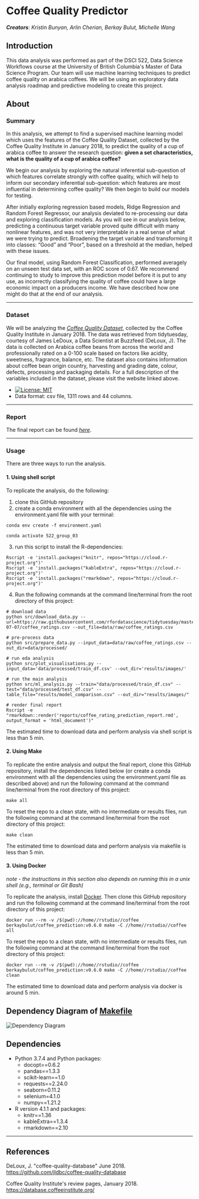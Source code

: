 # Coffee Quality Predictor

*__Creators__: Kristin Bunyan, Arlin Cherian, Berkay Bulut, Michelle Wang*


## Introduction 

This data analysis was performed as part of the DSCI 522, Data Science Workflows course at the University of British Columbia's Master of Data Science Program. Our team will use machine learning techniques to predict coffee quality on arabica coffees. We will be using an exploratory data analysis roadmap and predictive modeling to create this project. 


## About

### Summary

In this analysis, we attempt to find a supervised machine learning model which uses the features of the Coffee Quality Dataset, collected by the Coffee Quality Institute in January 2018, to predict the quality of a cup of arabica coffee to answer the research question: **given a set characteristics, what is the quality of a cup of arabica coffee?** 

We begin our analysis by exploring the natural inferential sub-question of which features correlate strongly with coffee quality, which will help to inform our secondary inferential sub-question: which features are most influential in determining coffee quality? We then begin to build our models for testing.

After initially exploring regression based models, Ridge Regression and Random Forest Regressor, our analysis deviated to re-processing our data and exploring classification models. As you will see in our analysis below, predicting a continuous target variable proved quite difficult with many nonlinear features, and was not very interpretable in a real sense of what we were trying to predict. Broadening the target variable and transforming it into classes: “Good” and “Poor”, based on a threshold at the median, helped with these issues. 

Our final model, using Random Forest Classification, performed averagely on an unseen test data set, with an ROC score of 0.67. We recommend continuing to study to improve this prediction model before it is put to any use, as incorrectly classifying the quality of coffee could have a large economic impact on a producers income. We have described how one might do that at the end of our analysis.
 
***

### Dataset
We will be analyzing the *[Coffee Quality Dataset](https://github.com/jldbc/coffee-quality-database)*, collected by the Coffee Quality Institute in January 2018. The data was retrieved from tidytuesday, courtesy of James LeDoux, a Data Scientist at Buzzfeed (DeLoux, J). The data is collected on Arabica coffee beans from across the world and professionally rated on a 0-100 scale based on factors like acidity, sweetness, fragrance, balance, etc. The dataset also contains information about coffee bean origin country, harvesting and grading date, colour, defects, processing and packaging details. For a full description of the variables included in the dataset, please visit the website linked above. 
* [![License: MIT](https://img.shields.io/badge/License-MIT-yellow.svg)](https://opensource.org/licenses/MIT)
* Data format: csv file, 1311 rows and 44 columns.
***

### Report
The final report can be found *[here](https://rpubs.com/acherian/840439)*.
***

### Usage
There are three ways to run the analysis.

#### 1\. Using shell script 

To replicate the analysis, do the following: 
1. clone this GitHub repository
2. create a conda environment with all the dependencies using the environment.yaml file with your terminal:
```
conda env create -f environment.yaml
```
```
conda activate 522_group_03
```
3. run this script to install the R-dependencies:
```
Rscript -e 'install.packages("knitr", repos="https://cloud.r-project.org")'
Rscript -e 'install.packages("kableExtra", repos="https://cloud.r-project.org")'
Rscript -e 'install.packages("rmarkdown", repos="https://cloud.r-project.org")'
```
4. Run the following commands at the command line/terminal from the root directory of this project:

```
# download data
python src/download_data.py --url=https://raw.githubusercontent.com/rfordatascience/tidytuesday/master/data/2020/2020-07-07/coffee_ratings.csv --out_file=data/raw/coffee_ratings.csv

# pre-process data
python src/prepare_data.py --input_data=data/raw/coffee_ratings.csv --out_dir=data/processed/

# run eda analysis
python src/plot_visualisations.py --input_data='data/processed/train_df.csv' --out_dir='results/images/'

# run the main analysis
python src/ml_analysis.py --train="data/processed/train_df.csv" --test="data/processed/test_df.csv" --table_file="results/model_comparison.csv" --out_dir="results/images/"

# render final report
Rscript -e "rmarkdown::render('reports/coffee_rating_prediction_report.rmd', output_format = 'html_document')"
```
The estimated time to download data and perform analysis via shell script is less than 5 min.

#### 2\. Using Make

To replicate the entire analysis and output the final report, clone this GitHub repository, install the dependencies listed below 
(or create a conda environment with all the dependencies using the environment.yaml file as described above) and run the following
command at the command line/terminal from the root directory of this project:

    make all

To reset the repo to a clean state, with no intermediate or results
files, run the following command at the command line/terminal from the
root directory of this project:

    make clean
    
The estimated time to download data and perform analysis via makefile is less than 5 min.

#### 3\. Using Docker
*note - the instructions in this section also depends on running this in
a unix shell (e.g., terminal or Git Bash)*

To replicate the analysis, install
[Docker](https://www.docker.com/get-started). Then clone this GitHub
repository and run the following command at the command line/terminal
from the root directory of this project:
```
docker run --rm -v /$(pwd)://home//rstudio//coffee berkaybulut/coffee_prediction:v0.6.0 make -C //home//rstudio//coffee all
```

To reset the repo to a clean state, with no intermediate or results
files, run the following command at the command line/terminal from the
root directory of this project:
```
docker run --rm -v /$(pwd)://home//rstudio//coffee berkaybulut/coffee_prediction:v0.6.0 make -C //home//rstudio//coffee clean
```
The estimated time to download data and perform analysis via docker is around 5 min.

## Dependency Diagram of [Makefile](https://github.com/UBC-MDS/DSCI_522_GROUP3_COFFEERATINGS/blob/main/Makefile)
![Dependency Diagram](https://github.com/UBC-MDS/DSCI_522_GROUP3_COFFEERATINGS/blob/main/Makefile.png)

## Dependencies 

- Python 3.7.4 and Python packages:
  - docopt==0.6.2
  - pandas==1.3.3
  - scikit-learn==1.0
  - requests==2.24.0
  - seaborn=0.11.2
  - selenium=4.1.0
  - numpy==1.21.2
- R version 4.1.1 and packages:
  - knitr==1.36
  - kableExtra==1.3.4
  - rmarkdown==2.10


***

## References

DeLoux, J. "coffee-quality-database" June 2018. <https://github.com/jldbc/coffee-quality-database>

Coffee Quality Institute's review pages, January 2018. <https://database.coffeeinstitute.org/>

